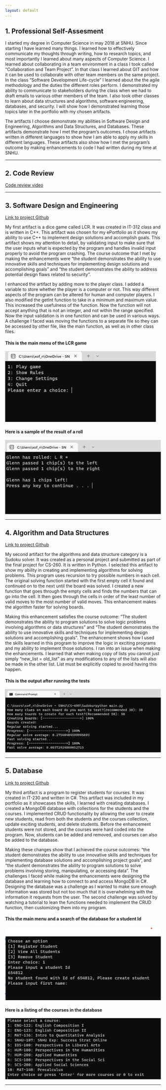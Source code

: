 ```yaml
---
layout: default
---
```


## 1. Professional Self-Assesment

I started my degree in Computer Science in may 2018 at SNHU. Since starting I have learned many things. I learned how to effectively communicate my thoughts through writing, how to research topics, and most importantly I learned about many aspects of Computer Science. I learned about collaborating in a team environment in a class I took called “Collaboration and Team Project”. In that class I learned about GIT and how it can be used to collaborate with other team members on the same project. In the class “Software Development Life-cycle” I learned about the the agile methodology and the duties the different roles perform. I demonstrated my ability to communicate to stakeholders during the class when we had to draft emails to various other members of the team. I also took other classes to learn about data structures and algorithms, software engineering, databases, and security. I will show how I demonstrated learning those topics later in the portfolio with my chosen artifacts.
  
The artifacts I choose demonstrate my abilities in Software Design and Engineering, Algorithms and Data Structures, and Databases. These artifacts demonstrate how I met the program’s outcomes. I chose artifacts written in different languages to show how I am able to apply my skills in different languages. These artifacts also show how I met the program’s outcome by making enhancements to code I had written during my time at SNHU.

* * *

## 2. Code Review

[Code review video](https://www.youtube.com/watch?v=_50OmyEW5Zs)

* * *

## 3. Software Design and Engineering

[Link to project Github](https://github.com/glenn-fox/LCR)

My first artifact is a dice game called LCR. It was created in IT-312 class and is written in C++. This artifact was chosen for my ePortfolio as it shows my ability to use C++ to implement design solutions and accomplish goals. This artifact shows my attention to detail, by validating input to make sure that the user inputs what is expected by the program and handles invalid input properly to avoid the program crashing. The course outcome that I met by making the enhancements were “the student demonstrates the ability to use innovative skills and techniques for implementing design solutions and accomplishing goals” and “the student demonstrates the ability to address potential design flaws related to security”.

I enhanced the artifact by adding more to the player class. I added a variable to store whether the player is a computer or not. This way different aspects of the program can be altered for human and computer players. I also modified the getInt function to take in a minimum and maximum value. This increased the usefulness of the function. Now the function will not accept anything that is not an integer, and not within the range specified. Now the input validation is in one function and can be used in various ways. A challenge I faced was moving the functions to a separate file so they can be accessed by other file, like the main function, as well as in other class files. 

#### This is the main menu of the LCR game

![LCR Output 1](./assets/img/LCR1.jpg)

#### Here is a sample of the result of a roll

![LCR Output 2](./assets/img/LCR2.jpg)

* * *

## 4. Algorithm and Data Structures

[Link to project Github](https://github.com/glenn-fox/Sudoku)

My second artifact for the algorithms and data structure category is a Sudoku solver. It was created as a personal project and submitted as part of the final project for CS-260. It is written in Python. I selected this artifact to show my ability in creating and implementing algorithms for solving problems. This program uses recursion to try possible numbers in each cell. The original solving function started with the first empty cell it found and continued on to the next until the board was solved. I created a new function that goes through the empty cells and finds the numbers that can go into the cell. It then goes through the cells in order of the least number of valid moves to the most number of valid moves. This enhancement makes the algorithm faster for solving boards. 

Making this enhancement satisfies the course outcome: “The student demonstrates the ability to program solutions to solve logic problems involving algorithms or data structures” and “The student demonstrates the ability to use innovative skills and techniques for implementing design solutions and accomplishing goals”. The enhancement shows how I used the skills learned in this program to improve the logic in exciting programs and my ability to implement those solutions. I ran into an issue when making the enhancements. I learned that when making copy of lists you cannot just simply “new_list = old_list” as any modifications to any of the lists will also be made in the other list. List must be explicitly copied to avoid having this happen.

#### This is the output after running the tests

![Sudoku Output](./assets/img/Sudoku1.jpg)

* * *

## 5. Database

[Link to project Github](https://github.com/glenn-fox/RegisterStudent)

My third artifact is a program to register students for courses. It was created in IT-230 and written in C#. This artifact was included in my portfolio as it showcases the skills, I learned with creating databases. I created a MongoDB database with collections for the students and the courses. I implemented CRUD functionality by allowing the user to create new students, read from both the students and the courses collection, update exciting students, and delete students. Before the enhancement students were not stored, and the courses were hard coded into the program. Now, students can be added and removed, and courses can also be added to the database.

Making these changes show that I achieved the course outcomes: “the student demonstrates the ability to use innovative skills and techniques for implementing database solutions and accomplishing project goals”, and “the student demonstrates the ability to program solutions to solve problems involving storing, manipulating, or accessing data”. The challenges I faced while making the enhancements were designing the database and learning how to connect to and access MongoDB in C#. Designing the database was a challenge as I wanted to make sure enough information was stored but not too much that it is overwhelming with the information it requests from the user. The second challenge was solved by watching a tutorial to lean the functions needed to implement the CRUD function, then customizing them into my program.

#### This the main menu and a search of the database for a student Id

![Database Output 1](./assets/img/DB1.jpg)

#### Here is a listing of the courses in the database

![Database Output 2](./assets/img/DB2.jpg)


* * *
